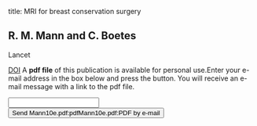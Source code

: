 title: MRI for breast conservation surgery

## R. M. Mann and C. Boetes
Lancet

<a href="https://doi.org/10.1016/S0140-6736(10)61017-3">DOI</a>
A <b>pdf file</b> of this publication is available for personal use.Enter your e-mail address in the box below and press the button. You will receive an e-mail message with a link to the pdf file.
<form action="sender.php">  <input type="text" name="email">  <input type="submit" value="Send Mann10e.pdf:pdfMann10e.pdf:PDF by e-mail"></form>